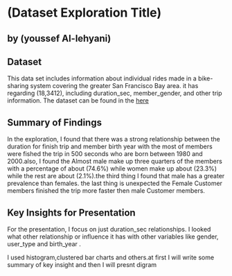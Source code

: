 # (Dataset Exploration Title)
## by (youssef Al-lehyani)


## Dataset

This data set includes information about individual rides made in a bike-sharing system covering the greater San Francisco Bay area.
it has regarding (18,3412), including
duration_sec, member_gender, and other trip information. The dataset can be found in the
[here](https://github.com/BetaNYC/Bike-Share-Data-Best-Practices/wiki/Bike-Share-Data-Systems)


## Summary of Findings

In the exploration, I found that there was a strong relationship between the
duration for finish trip and member birth year with the most of members were
fished the trip in 500 seconds who are born between 1980 and 2000.also, I found the Almost male make 
up three quarters of the members with a percentage of about (74.6%) while women make up about (23.3%)
while the rest are about (2.1%).the third thing I found that male has a greater prevalence than females.
the last thing is unexpected the Female Customer members finished the trip more faster then
male Customer members.


## Key Insights for Presentation

For the presentation, I focus on just duration_sec relationships.
I looked what other relationship or influence it has with other variables like gender,
user_type and birth_year  .

I used histogram,clustered bar charts and others.at first I will write some summary of key insight 
and then I will presnt digram